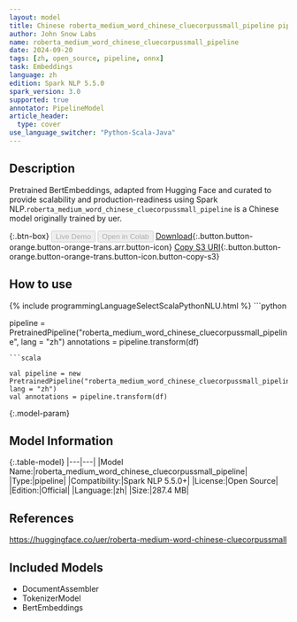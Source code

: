 ```yaml
---
layout: model
title: Chinese roberta_medium_word_chinese_cluecorpussmall_pipeline pipeline BertEmbeddings from uer
author: John Snow Labs
name: roberta_medium_word_chinese_cluecorpussmall_pipeline
date: 2024-09-20
tags: [zh, open_source, pipeline, onnx]
task: Embeddings
language: zh
edition: Spark NLP 5.5.0
spark_version: 3.0
supported: true
annotator: PipelineModel
article_header:
  type: cover
use_language_switcher: "Python-Scala-Java"
---
```


## Description

Pretrained BertEmbeddings, adapted from Hugging Face and curated to provide scalability and production-readiness using Spark NLP.`roberta_medium_word_chinese_cluecorpussmall_pipeline` is a Chinese model originally trained by uer.

{:.btn-box}
<button class="button button-orange" disabled>Live Demo</button>
<button class="button button-orange" disabled>Open in Colab</button>
[Download](https://s3.amazonaws.com/auxdata.johnsnowlabs.com/public/models/roberta_medium_word_chinese_cluecorpussmall_pipeline_zh_5.5.0_3.0_1726806326404.zip){:.button.button-orange.button-orange-trans.arr.button-icon}
[Copy S3 URI](s3://auxdata.johnsnowlabs.com/public/models/roberta_medium_word_chinese_cluecorpussmall_pipeline_zh_5.5.0_3.0_1726806326404.zip){:.button.button-orange.button-orange-trans.button-icon.button-copy-s3}

## How to use



<div class="tabs-box" markdown="1">
{% include programmingLanguageSelectScalaPythonNLU.html %}
```python

pipeline = PretrainedPipeline("roberta_medium_word_chinese_cluecorpussmall_pipeline", lang = "zh")
annotations =  pipeline.transform(df)   

```
```scala

val pipeline = new PretrainedPipeline("roberta_medium_word_chinese_cluecorpussmall_pipeline", lang = "zh")
val annotations = pipeline.transform(df)

```
</div>

{:.model-param}
## Model Information

{:.table-model}
|---|---|
|Model Name:|roberta_medium_word_chinese_cluecorpussmall_pipeline|
|Type:|pipeline|
|Compatibility:|Spark NLP 5.5.0+|
|License:|Open Source|
|Edition:|Official|
|Language:|zh|
|Size:|287.4 MB|

## References

https://huggingface.co/uer/roberta-medium-word-chinese-cluecorpussmall

## Included Models

- DocumentAssembler
- TokenizerModel
- BertEmbeddings